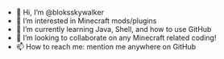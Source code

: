 - 👋 Hi, I’m @bloksskywalker
- 👀 I’m interested in Minecraft mods/plugins
- 🌱 I’m currently learning Java, Shell, and how to use GitHub 
- 💞️ I’m looking to collaborate on any Minecraft related coding!
- 📫 How to reach me: mention me anywhere on GitHub

<!---
bloksskywalker/bloksskywalker is a ✨ special ✨ repository because its `README.md` (this file) appears on your GitHub profile.
You can click the Preview link to take a look at your changes.
--->
